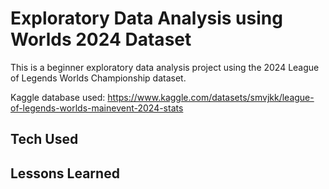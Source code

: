 # Exploratory Data Analysis using Worlds 2024 Dataset
This is a beginner exploratory data analysis project using the 2024 League of Legends Worlds Championship dataset. 

Kaggle database used: https://www.kaggle.com/datasets/smvjkk/league-of-legends-worlds-mainevent-2024-stats 

## Tech Used

## Lessons Learned
